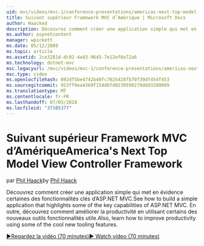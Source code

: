 ```yaml
---
uid: mvc/videos/mvc-1/conference-presentations/americas-next-top-model-view-controller-framework
title: Suivant supérieur Framework MVC d’Amérique | Microsoft Docs
author: Haacked
description: Découvrez comment créer une application simple qui met en évidence certaines des fonctionnalités clés d’ASP.NET MVC. En outre, découvrez comment améliorer la productivité en utilisant certains du...
ms.author: aspnetcontent
manager: wpickett
ms.date: 05/12/2009
ms.topic: article
ms.assetid: 2ce3281d-dc92-4a43-9645-7e12ef6e72a6
ms.technology: dotnet-mvc
msc.legacyurl: /mvc/videos/mvc-1/conference-presentations/americas-next-top-model-view-controller-framework
msc.type: video
ms.openlocfilehash: 892df5be4742b40fc7025428fb70f39df454f453
ms.sourcegitcommit: 953ff9ea4369f154d6fd0239599279ddd3280009
ms.translationtype: MT
ms.contentlocale: fr-FR
ms.lasthandoff: 07/03/2018
ms.locfileid: "37385377"
---
```

<a name="americas-next-top-model-view-controller-framework"></a><span data-ttu-id="c7b66-104">Suivant supérieur Framework MVC d’Amérique</span><span class="sxs-lookup"><span data-stu-id="c7b66-104">America's Next Top Model View Controller Framework</span></span>
====================
<span data-ttu-id="c7b66-105">par [Phil Haack](https://github.com/Haacked)</span><span class="sxs-lookup"><span data-stu-id="c7b66-105">by [Phil Haack](https://github.com/Haacked)</span></span>

<span data-ttu-id="c7b66-106">Découvrez comment créer une application simple qui met en évidence certaines des fonctionnalités clés d’ASP.NET MVC.</span><span class="sxs-lookup"><span data-stu-id="c7b66-106">See how to build a simple application that highlights some of the key capabilities of ASP.NET MVC.</span></span> <span data-ttu-id="c7b66-107">En outre, découvrez comment améliorer la productivité en utilisant certains des nouveaux outils fonctionnalités utile.</span><span class="sxs-lookup"><span data-stu-id="c7b66-107">Also, learn how to improve productivity using some of the cool new tooling features.</span></span>

[<span data-ttu-id="c7b66-108">&#9654;Regardez la vidéo (70 minutes)</span><span class="sxs-lookup"><span data-stu-id="c7b66-108">&#9654; Watch video (70 minutes)</span></span>](https://channel9.msdn.com/Blogs/ASP-NET-Site-Videos/americas-next-top-model-view-controller-framework)
